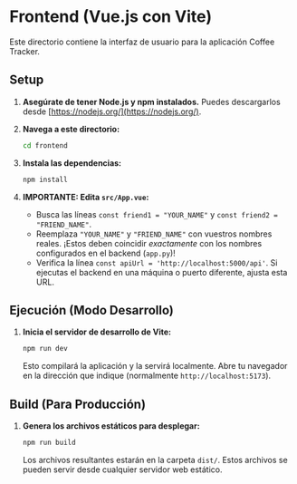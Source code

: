 
# Frontend (Vue.js con Vite)

Este directorio contiene la interfaz de usuario para la aplicación Coffee Tracker.

## Setup

1.  **Asegúrate de tener Node.js y npm instalados.** Puedes descargarlos desde [https://nodejs.org/](https://nodejs.org/).

2.  **Navega a este directorio:**
    ```bash
    cd frontend
    ```

3.  **Instala las dependencias:**
    ```bash
    npm install
    ```

4.  **IMPORTANTE: Edita `src/App.vue`:**
    *   Busca las líneas `const friend1 = "YOUR_NAME"` y `const friend2 = "FRIEND_NAME"`.
    *   Reemplaza `"YOUR_NAME"` y `"FRIEND_NAME"` con vuestros nombres reales. ¡Estos deben coincidir *exactamente* con los nombres configurados en el backend (`app.py`)!
    *   Verifica la línea `const apiUrl = 'http://localhost:5000/api'`. Si ejecutas el backend en una máquina o puerto diferente, ajusta esta URL.

## Ejecución (Modo Desarrollo)

1.  **Inicia el servidor de desarrollo de Vite:**
    ```bash
    npm run dev
    ```
    Esto compilará la aplicación y la servirá localmente. Abre tu navegador en la dirección que indique (normalmente `http://localhost:5173`).

## Build (Para Producción)

1.  **Genera los archivos estáticos para desplegar:**
    ```bash
    npm run build
    ```
    Los archivos resultantes estarán en la carpeta `dist/`. Estos archivos se pueden servir desde cualquier servidor web estático.
